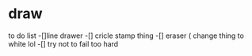 # draw

to do list
-[]line drawer
-[] cricle stamp thing
-[] eraser ( change thing to white lol 
-[] try not to fail too hard 
